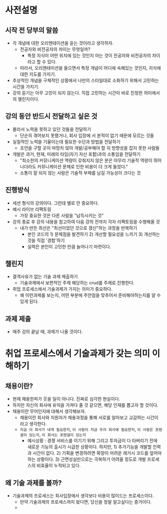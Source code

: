 
# 사전설명 

## 시작 전 당부의 말씀 

- 각 개념에 대한 오리엔테이션을 듣는 것이라고 생각하자. 
	- 전공자와 비전공자의 차이는 무엇일까? 
		- 특정 지식이 어떤 위치에 있는 것인지 아는 것이 전공자와 비전공자의 차이라고 할 수 있다. 
	- 따라서, 오리엔테이션을 들으면서 특정 개념이 어디에 속해있는 것인지, 지식에 대한 지도를 가지기. 
- 추상적인 개념을 구체적인 상황에서 나만의 스타일대로 소화하기 위해서 고민하는 시간을 가지기. 
- 강의 듣기는 아무 고민이 되지 않는다. 직접 고민하는 시간이 바로 진정한 의미에서의 챌린지이다. 


## 강의 동안 반드시 전달하고 싶은 것 

- 몰라서 노력을 못하고 있던 것들을 전달하기 
	- 단순히 겪어보지 못했거나, 회사 입장에 서 본적이 없기 때문에 모르는 것들 
- 실질적인 노력을 기울이는데 필요한 수단과 방법을 전달하기 
	- 조언을 구할 곳이 마땅치 않아 개발/공부해야 할 지 방향성을 잡지 못한 사람들 
- 개발은 과거, 현재, 미래의 타임(자기 자신 포함)과의 소통임을 전달하기 
	- "최소한의 커뮤니케이션 역량이 갖춰지지 않은 분은 아무리 기술적 역량이 뛰어나더라도 커뮤니케이션 문제로 인한 비용이 더 크게 들었다." 
	- 소통이 잘 되지 않는 사람은 기술적 부채를 남길 가능성이 크다는 것

## 진행방식 

- 세션 형식의 강의이다. 그런데 별로 안 중요하다. 
- 예시 라이브 리팩토링 
	- 가장 중요한 것은 다른 사람을 "납득시키는 것"
- 강의 종료 후 강의 내용을 참고하여 다음 강의 전까지 각자 리팩토링을 수행해올 것 
	- 내가 만든 최선은 "최선이었던 것으로 갱신"하는 과정을 반복하기 
		- 본인 코드의 1) 문제점을 발견하기 2) 개선할 필요성을 느끼기 3) 개선하는 것을 직접 '경험'하기 
		- 실력은 본인이 고민한 만큼 늘어나기 마련이다. 

## 챌린지 

- 결격사유가 없는 기술 과제 제출하기 
	- 기술과제에서 보편적인 주제 해당하는 crud를 주제로 진행한다. 
- 취업 프로세스에서 기술과제가 가지는 의미가 중요하다. 
	- 왜 이런과제를 보는지, 어떤 부분에 주안점을 맞추어서 준비해야하는지를 알 수 있게 된다. 


## 과제 제출 

- 매주 강의 끝날 때, 과제가 나올 것이다. 


# 취업 프로세스에서 기술과제가 갖는 의미 이해하기 


## 채용이란?

- 현재 채용한파가 웃을 일이 아니다. 진짜로 심각한 현실이다. 
- 하지만 자신의 회사에 유익을 가져다 줄 것 같으면, 해당 인재를 뽑고자 할 것이다. 
- 채용이란 무어인지에 대해서 생각해보자. 
	- 채용이란 회사와 지원자가 채용과정을 통해 서로를 알아보고 교감하는 시간이라고 생각한다. 
	- `지금 이 회사가 내게 필요한지`, `이 사람이 지금 우리 회사에 필요한지`, `이 사람은 포텐셜이 있는지`, `이 회사는 포텐셜이 있는지` 
		- 예시상황 : 경쟁 서비스를 이기기 위해 그리고 투자금이 다 타버리기 전에 새로운 기능의 출시가 시급한 상황이다. 하지만, 1) 추가기능을 개발할 인력과 시간이 없다. 2) 기획을 변경하려면 확장이 어려운 레거시 코드를 엎어야 하는 상황이다. 3) 근면성실만으로는 극복하기 어려울 정도로 개발 프로세스의 비효율이 누적되고 있다. 


## 왜 기술 과제를 볼까? 

- 기술과제의 프로세스는 회사입장에서 생각보다 비용이 많이드는 프로세스이다. 
	- 만약 기술과제의 프로세스까지 왔다면, 당신을 정말 알고싶다는 증거이다. 
	- 